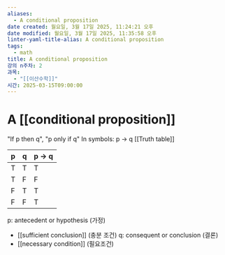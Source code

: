 ```yaml
---
aliases:
  - A conditional proposition
date created: 월요일, 3월 17일 2025, 11:24:21 오후
date modified: 월요일, 3월 17일 2025, 11:35:58 오후
linter-yaml-title-alias: A conditional proposition
tags:
  - math
title: A conditional proposition
강의 n주차: 2
과목:
  - "[[이산수학]]"
시간: 2025-03-15T09:00:00
---
```


# A [[conditional proposition]]

"If p then q", "p only if q"
In symbols: p -> q
[[Truth table]]

| p   | q   | p -> q |
| --- | --- | ------ |
| T   | T   | T      |
| T   | F   | F      |
| F   | T   | T      |
| F   | F   | T      |

p: antecedent or hypothesis (가정)
- [[sufficient conclusion]] (충분 조건)
q: consequent or conclusion (결론)
- [[necessary condition]] (필요조건)
